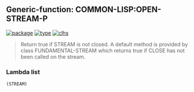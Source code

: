## Generic-function: COMMON-LISP:OPEN-STREAM-P
[![package](https://img.shields.io/badge/Package-COMMON--LISP-5f9ea0.svg?style=social&colorA=999999)](../) [![type](https://img.shields.io/badge/Type-Generic--Function-5f9ea0.svg?style=social&colorA=999999)](../#generic-function) [![clhs](https://img.shields.io/badge/CLHS-OPEN--STREAM--P-5f9ea0.svg?style=social&colorA=999999)](http://www.lispworks.com/documentation/HyperSpec/Body/f_open_s.htm) 

> Return true if STREAM is not closed. A default method is provided
> by class FUNDAMENTAL-STREAM which returns true if CLOSE has not been
> called on the stream.

### Lambda list
```
(STREAM)
```
